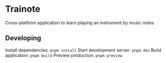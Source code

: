# Trainote

Cross-platform application to learn playing an instrument by music notes

## Developing

Install dependencies: `pnpm install`
Start development server: `pnpm dev`
Build application: `pnpm build`
Preview production: `pnpm preview`
